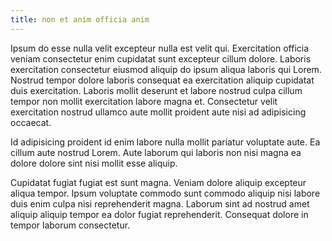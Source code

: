 ```yaml
---
title: non et anim officia anim
---
```


Ipsum do esse nulla velit excepteur nulla est velit qui. Exercitation officia veniam consectetur enim cupidatat sunt excepteur cillum dolore. Laboris exercitation consectetur eiusmod aliquip do ipsum aliqua laboris qui Lorem. Nostrud tempor dolore laboris consequat ea exercitation aliquip cupidatat duis exercitation. Laboris mollit deserunt et labore nostrud culpa cillum tempor non mollit exercitation labore magna et. Consectetur velit exercitation nostrud ullamco aute mollit proident aute nisi ad adipisicing occaecat.

Id adipisicing proident id enim labore nulla mollit pariatur voluptate aute. Ea cillum aute nostrud Lorem. Aute laborum qui laboris non nisi magna ea dolore dolore sint nisi mollit esse aliquip.

Cupidatat fugiat fugiat est sunt magna. Veniam dolore aliquip excepteur aliqua tempor. Ipsum voluptate commodo sunt commodo aliquip nisi labore duis enim culpa nisi reprehenderit magna. Laborum sint ad nostrud amet aliquip aliquip tempor ea dolor fugiat reprehenderit. Consequat dolore in tempor laborum consectetur.